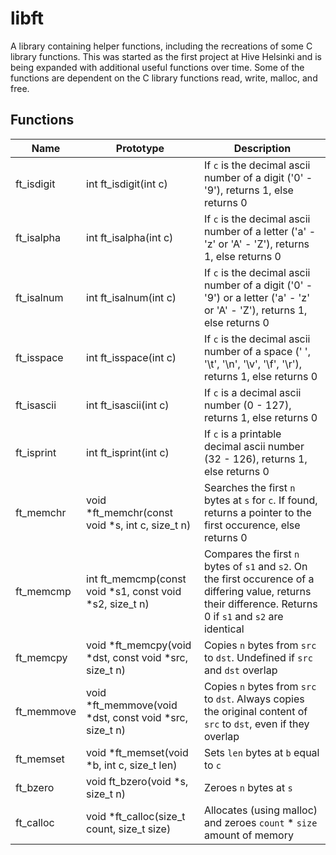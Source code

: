 # libft

A library containing helper functions, including the recreations of some C library functions. This was started as the first project at Hive Helsinki and is being expanded with additional useful functions over time. Some of the functions are dependent on the C library functions read, write, malloc, and free.

## Functions

| Name | Prototype | Description |
| ---- | --- | --- |
| ft_isdigit | int	ft_isdigit(int c) | If `c` is the decimal ascii number of a digit ('0' - '9'), returns 1, else returns 0 |
| ft_isalpha | int	ft_isalpha(int c) | If `c` is the decimal ascii number of a letter ('a' - 'z' or 'A' - 'Z'), returns 1, else returns 0 |
| ft_isalnum | int	ft_isalnum(int c) | If `c` is the decimal ascii number of a digit ('0' - '9') or a letter ('a' - 'z' or 'A' - 'Z'), returns 1, else returns 0 |
| ft_isspace | int	ft_isspace(int c) | If `c` is the decimal ascii number of a space (' ', '\t', '\n', '\v', '\f', '\r'), returns 1, else returns 0 |
| ft_isascii | int	ft_isascii(int c) | If `c` is a decimal ascii number (0 - 127), returns 1, else returns 0 |
| ft_isprint | int	ft_isprint(int c) | If `c` is a printable decimal ascii number (32 - 126), returns 1, else returns 0 |
| ft_memchr | void	*ft_memchr(const void *s, int c, size_t n) | Searches the first `n` bytes at `s` for `c`. If found, returns a pointer to the first occurence, else returns 0 |
| ft_memcmp | int	ft_memcmp(const void *s1, const void *s2, size_t n) | Compares the first `n` bytes of `s1` and `s2`. On the first occurence of a differing value, returns their difference. Returns 0 if `s1` and `s2` are identical |
| ft_memcpy | void	*ft_memcpy(void *dst, const void *src, size_t n) | Copies `n` bytes from `src` to `dst`. Undefined if `src` and `dst` overlap |
| ft_memmove | void	*ft_memmove(void *dst, const void *src, size_t n) | Copies `n` bytes from `src` to `dst`. Always copies the original content of `src` to `dst`, even if they overlap |
| ft_memset | void	*ft_memset(void *b, int c, size_t len) | Sets `len` bytes at `b` equal to `c` |
| ft_bzero | void	ft_bzero(void *s, size_t n) | Zeroes `n` bytes at `s` |
| ft_calloc | void	*ft_calloc(size_t count, size_t size) | Allocates (using malloc) and zeroes `count` * `size` amount of memory |
